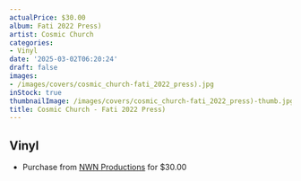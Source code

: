 ```yaml
---
actualPrice: $30.00
album: Fati 2022 Press)
artist: Cosmic Church
categories:
- Vinyl
date: '2025-03-02T06:20:24'
draft: false
images:
- /images/covers/cosmic_church-fati_2022_press).jpg
inStock: true
thumbnailImage: /images/covers/cosmic_church-fati_2022_press)-thumb.jpg
title: Cosmic Church - Fati 2022 Press)
---
```


## Vinyl
* Purchase from [NWN Productions](http://shop.nwnprod.com/index.php?route=product/product&path=75&product_id=57856&sort=pd.name&order=ASC) for $30.00

